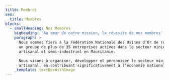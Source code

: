 ```yaml
---
title: Membres
seo:
  title: Membres
blocks:
  - smallHeading: Nos Membres
    bigHeading: 'Au cœur de notre mission, la réussite de nos membres'
    paragraph: >
      Nous sommes fiers à la Fédération Nationale des Usines d’Or de représenter
      un groupe de plus de 35 entreprises actives dans le secteur minier
      artisanal et semi-industriel en Mauritanie.

      Nous visons à organiser, développer et pérenniser le secteur minier
      artisanal, en contribuant significativement à l’économie nationale.
    _template: textBoxWithImage
---
```


